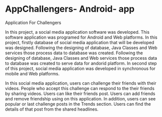 # AppChallengers- Android- app
Application For Challengers

In this project, a social media application software was developed. This software application was programed for Android and Web platforms. In this project, firstly database of social media application that will be developed was designed. Following the designing of database, Java Classes and Web services those process data to database was created. Following the designing of database, Java Classes and Web services those process data to database was created to serve data for andorid platform. In second step of this project, social media application was developed in synchronous for mobile and Web platforms.

In this social media application, users can challenge their friends with their videos. People who accept this challenge can respond to the their friends by sharing videos. Users can like their friends post. Users can add friends and remove friendship using on this application. In addition, users can see popular or last challenge posts in the Trends section. Users can find the details of that post from the shared headlines.
